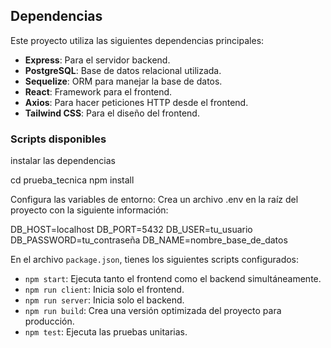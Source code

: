 ## Dependencias

Este proyecto utiliza las siguientes dependencias principales:

- **Express**: Para el servidor backend.
- **PostgreSQL**: Base de datos relacional utilizada.
- **Sequelize**: ORM para manejar la base de datos.
- **React**: Framework para el frontend.
- **Axios**: Para hacer peticiones HTTP desde el frontend.
- **Tailwind CSS**: Para el diseño del frontend.

### Scripts disponibles

instalar las dependencias 

cd prueba_tecnica
npm install

Configura las variables de entorno:
Crea un archivo .env en la raíz del proyecto con la siguiente información:

DB_HOST=localhost
DB_PORT=5432
DB_USER=tu_usuario
DB_PASSWORD=tu_contraseña
DB_NAME=nombre_base_de_datos


En el archivo `package.json`, tienes los siguientes scripts configurados:

- `npm start`: Ejecuta tanto el frontend como el backend simultáneamente.
- `npm run client`: Inicia solo el frontend.
- `npm run server`: Inicia solo el backend.
- `npm run build`: Crea una versión optimizada del proyecto para producción.
- `npm test`: Ejecuta las pruebas unitarias.